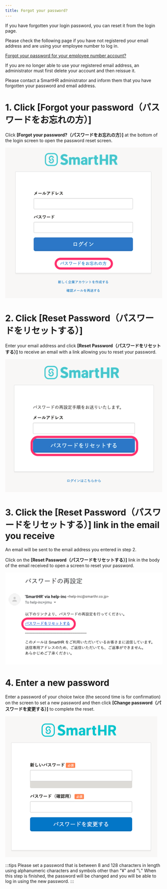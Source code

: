 ```yaml
---
title: Forgot your password?
---
```

If you have forgotten your login password, you can reset it from the login page.

Please check the following page if you have not registered your email address and are using your employee number to log in.

[Forgot your password for your employee number account?](https://knowledge.smarthr.jp/hc/ja/articles/360026104374)

If you are no longer able to use your registered email address, an administrator must first delete your account and then reissue it.

Please contact a SmartHR administrator and inform them that you have forgotten your password and email address.

# 1\. Click \[Forgot your password（パスワードをお忘れの方）\]

Click **\[Forgot your password?（パスワードをお忘れの方）\]** at the bottom of the login screen to open the password reset screen.

![](./pass_forget_01.png)

# 2\. Click \[Reset Password（パスワードをリセットする）\]

Enter your email address and click **\[Reset Password（パスワードをリセットする）\]** to receive an email with a link allowing you to reset your password.

![](./pass_forget_02.png)

# 3\. Click the \[Reset Password（パスワードをリセットする）\] link in the email you receive

An email will be sent to the email address you entered in step 2.

Click on the **\[Reset Password（パスワードをリセットする）\]** link in the body of the email received to open a screen to reset your password.

![](./pass_forget_03.png)

# 4\. Enter a new password

Enter a password of your choice twice (the second time is for confirmation) on the screen to set a new password and then click **\[Change password（パスワードを変更する）\]** to complete the reset.

![](./pass_forget_04.png)

:::tips
Please set a password that is between 8 and 128 characters in length using alphanumeric characters and symbols other than "¥" and "\\."
When this step is finished, the password will be changed and you will be able to log in using the new password.
:::
